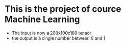# This is the project of cource Machine Learning
- The input is now a 200x100x100 tensor
- the output is a single number between 0 and 1